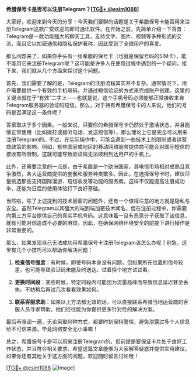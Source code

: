 **希腊保号卡是否可以注册Telegram？[[TG💪+ @esim1088](https://t.me/s/esim1088)]**

大家好，欢迎来到今天的分享！今天我们要聊的话题是关于希腊保号卡能否用来注册Telegram这款广受欢迎的即时通讯软件。在开始之前，先简单介绍一下背景：Telegram是一款功能强大的聊天工具，支持文字、图片、视频等多种形式的交流，而且它以加密通信和隐私保护著称，因此受到了全球用户的喜爱。

那么问题来了，如果你手头有一张希腊的保号卡（也就是保留号码的SIM卡），能不能用它来注册Telegram呢？这可能是许多人在使用过程中遇到的一个疑问。接下来，我们就从几个方面来探讨这个问题。

首先，我们需要了解的是，Telegram的注册流程其实并不复杂。通常情况下，用户需要提供一个有效的手机号码，并通过短信验证的方式来完成账户创建。这里的关键点就在于“有效”二字上——也就是说，这个手机号码必须能够正常接收来自Telegram服务器的验证码短信。那么，对于持有希腊保号卡的人来说，他们的号码是否满足这一条件呢？

答案取决于多个因素。一般来说，只要你的希腊保号卡仍然处于激活状态，并且能够正常使用（比如拨打或接听电话、发送短信等），那么理论上它是完全可以用来注册Telegram的。不过，在实际操作中，可能会遇到一些技术上的限制或者运营商政策的影响。例如，有些国家或地区的移动网络服务提供商可能会对国际短信的接收有所限制，这就可能导致验证码无法顺利到达用户的手机上。

此外，还需要注意的一点是，由于希腊是一个欧洲国家，其电信市场相对成熟且竞争激烈，各大运营商提供的套餐和服务种类繁多。因此，在选择保号卡时，建议尽量挑选那些支持国际漫游、短信收发等功能的服务商。这样不仅能提高注册成功率，还能为日后的使用体验打下良好基础。

当然啦，除了上述提到的技术层面的问题外，还有一个值得注意的地方就是隐私与安全。虽然Telegram以其强大的端到端加密技术闻名，但在注册过程中，你需要向第三方平台提供自己的真实手机号码。这意味着一旦有恶意分子获取了该信息，就有可能对你造成不必要的麻烦。因此，在确保网络环境安全的前提下进行操作是非常重要的。

那么，如果发现自己无法成功用希腊保号卡注册Telegram该怎么办呢？别急，这里有几个小技巧可以帮助你解决问题：

1. **检查信号强度**：有时候，即使号码本身没有问题，但如果所在位置的信号较差，也可能导致验证码未能及时送达。试着换个地方试试看。
   
2. **更换时间段**：某些时候，特定时段内可能因为流量高峰而导致信息延迟甚至丢失。不妨稍后再试几次看看效果如何。

3. **联系客服求助**：如果以上方法都无效的话，可以直接联系希腊当地运营商的客服人员寻求帮助。他们往往能为你提供更多针对性的解决方案。

最后再强调一遍，无论采取何种方式，都要时刻保持警惕，避免泄露过多个人信息给不可信来源。毕竟网络安全无小事嘛！

总之，希腊保号卡是可以用来注册Telegram的，但前提是要保证卡片处于良好工作状态，并且符合相关要求。希望这篇文章能够为大家解答疑惑并提供实用建议。如果你还有其他关于这方面的问题，欢迎随时留言讨论哦！

[[TG💪+ @esim1088](https://t.me/s/esim1088) ![Image](https://i.postimg.cc/4NQfJmqS/Snipaste-2025-05-13-00-14-12.png)]